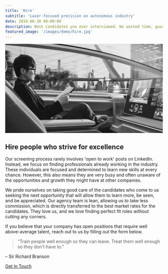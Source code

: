 ```yaml
---
title: 'Hire'
subtitle: 'Laser-focused precision on autonomous industry'
date: 2018-06-30 00:00:00
description: Best candidates you ever interviewed. No wasted time, guaranteed.
featured_image: '/images/demo/hire.jpg'
---
```


![](/images/demo/hire-2.jpg)

## Hire people who strive for excellence 

Our screening process rarely involves 'open to work' posts on LinkedIn. Instead, we focus on finding professionals already working in the industry. These individuals are focused and determined to learn new skills at every chance. However, this also means they are very busy and often unaware of the opportunities and growth they might have at other companies. 


We pride ourselves on taking good care of the candidates who come to us seeking the next opportunity that will allow them to learn more, be seen, and be appreciated. Our agency team is lean, allowing us to take less commission, which is directly transferred to the best market rates for the candidates. They love us, and we love finding perfect fit roles without cutting any corners. 


If you believe that your company has open positions that require well above-average talent, reach out to us by filling out the form below. 


> “Train people well enough so they can leave. Treat them well enough so they don't have to.”

– Sir Richard Branson

<a href="https://jekyllthemes.io/theme/personal-website-jekyll-theme" class="button button--large">Get In Touch</a>
